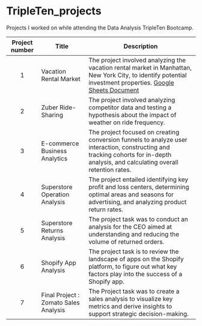 # TripleTen_projects
Projects I worked on while attending the Data Analysis TripleTen Bootcamp.


| Project number | Title | Description |
| :-----------: | ----------- |----------- |
| 1 | Vacation Rental Market | The project involved analyzing the vacation rental market in Manhattan, New York City, to identify potential investment properties. [Google Sheets Document](https://docs.google.com/spreadsheets/d/1tHMoMQHKjWYuHChalwd1lccjgMqnNmyc3F-gvdDnjdE/edit?usp=sharing) |
| 2 | Zuber Ride-Sharing | The project involved analyzing competitor data and testing a hypothesis about the impact of weather on ride frequency. |
| 3 | E-commerce Business Analytics | The project focused on creating conversion funnels to analyze user interaction, constructing and tracking cohorts for in-depth analysis, and calculating overall retention rates. |
| 4 | Superstore Operation Analysis | The project entailed identifying key profit and loss centers, determining optimal areas and seasons for advertising, and analyzing product return rates. |
| 5 | Superstore Returns Analysis | The project task was to conduct an analysis for the CEO aimed at understanding and reducing the volume of returned orders. |
| 6 | Shopify App Analysis | The project task is to review the landscape of apps on the Shopify platform, to figure out what key factors play into the success of a Shopify app. |
| 7 | Final Project : Zomato Sales Analysis | The Project task was to create a sales analysis to visualize key metrics and derive insights to support strategic decision-making. |
